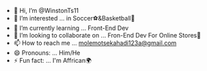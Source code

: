 - 👋 Hi, I’m @WinstonTs11
- 👀 I’m interested ... in Soccer⚽&Basketball🏀
- 🌱 I’m currently learning ... Front-End Dev
- 💞️ I’m looking to collaborate on ... Fron-End Dev For Online Stores🏪
- 📫 How to reach me ... molemotsekahadi123a@gmail.com
- 😄 Pronouns: ... Him/He
- ⚡ Fun fact: ... I'm Affrican🌍

<!---
WinstonTs11/WinstonTs11 is a ✨ special ✨ repository because its `README.md` (this file) appears on your GitHub profile.
You can click the Preview link to take a look at your changes.
--->
